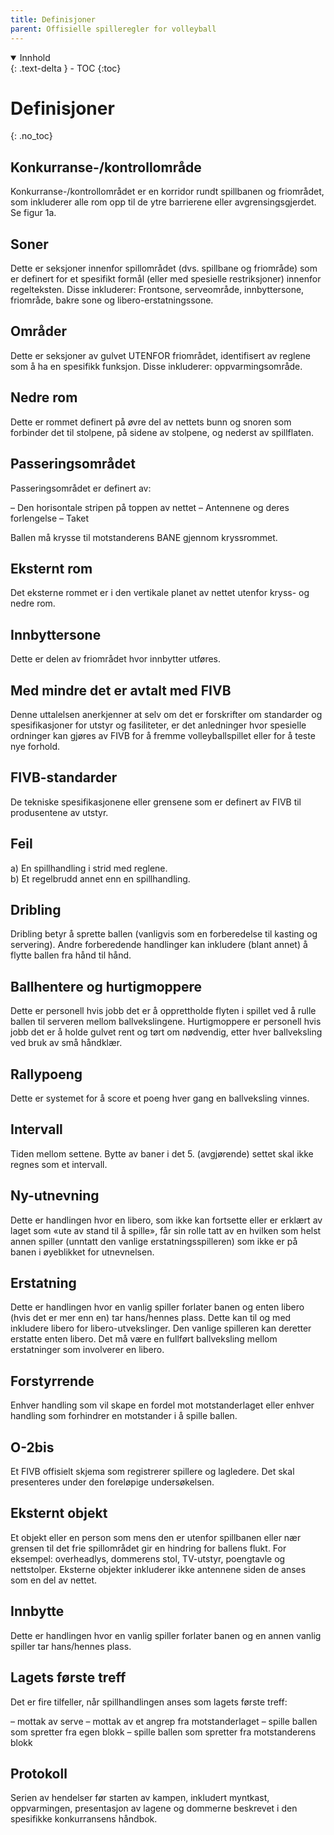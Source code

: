 ```yaml
---
title: Definisjoner
parent: Offisielle spilleregler for volleyball
---
```


<details open markdown="block">
  <summary>
    Innhold
  </summary>
  {: .text-delta }
- TOC
{:toc}
</details>

# Definisjoner
{: .no_toc}

## Konkurranse-/kontrollområde

Konkurranse-/kontrollområdet er en korridor rundt spillbanen og friområdet,
som inkluderer alle rom opp til de ytre barrierene eller avgrensingsgjerdet.
Se figur 1a.

## Soner

Dette er seksjoner innenfor spillområdet (dvs. spillbane og friområde) som er
definert for et spesifikt formål (eller med spesielle restriksjoner) innenfor
regelteksten. Disse inkluderer: Frontsone, serveområde, innbyttersone, 
friområde, bakre sone og libero-erstatningssone.

## Områder

Dette er seksjoner av gulvet UTENFOR friområdet, identifisert av reglene som
å ha en spesifikk funksjon. Disse inkluderer: oppvarmingsområde.

## Nedre rom

Dette er rommet definert på øvre del av nettets bunn og snoren som forbinder
det til stolpene, på sidene av stolpene, og nederst av spillflaten.

## Passeringsområdet

Passeringsområdet er definert av:

– Den horisontale stripen på toppen av nettet
– Antennene og deres forlengelse
– Taket

Ballen må krysse til motstanderens BANE gjennom kryssrommet.

## Eksternt rom

Det eksterne rommet er i den vertikale planet av nettet utenfor kryss- og nedre rom.

## Innbyttersone

Dette er delen av friområdet hvor innbytter utføres.

## Med mindre det er avtalt med FIVB

Denne uttalelsen anerkjenner at selv om det er forskrifter om standarder og
spesifikasjoner for utstyr og fasiliteter, er det anledninger hvor spesielle
ordninger kan gjøres av FIVB for å fremme volleyballspillet eller for å teste
nye forhold.

## FIVB-standarder

De tekniske spesifikasjonene eller grensene som er definert av FIVB til
produsentene av utstyr.

## Feil

a) En spillhandling i strid med reglene.<br>
b) Et regelbrudd annet enn en spillhandling.

## Dribling

Dribling betyr å sprette ballen (vanligvis som en forberedelse til kasting og
servering). Andre forberedende handlinger kan inkludere (blant annet) å flytte
ballen fra hånd til hånd.

## Ballhentere og hurtigmoppere

Dette er personell hvis jobb det er å opprettholde flyten i spillet ved å rulle
ballen til serveren mellom ballvekslingene. Hurtigmoppere er personell hvis jobb
det er å holde gulvet rent og tørt om nødvendig, etter hver ballveksling ved 
bruk av små håndklær.

## Rallypoeng

Dette er systemet for å score et poeng hver gang en ballveksling vinnes.

## Intervall

Tiden mellom settene. Bytte av baner i det 5. (avgjørende) settet skal ikke
regnes som et intervall.

## Ny-utnevning

Dette er handlingen hvor en libero, som ikke kan fortsette eller er erklært
av laget som «ute av stand til å spille», får sin rolle tatt av en hvilken
som helst annen spiller (unntatt den vanlige erstatningsspilleren) som ikke
er på banen i øyeblikket for utnevnelsen.

## Erstatning

Dette er handlingen hvor en vanlig spiller forlater banen og enten libero
(hvis det er mer enn en) tar hans/hennes plass. Dette kan til og med inkludere
libero for libero-utvekslinger. Den vanlige spilleren kan deretter erstatte
enten libero. Det må være en fullført ballveksling mellom erstatninger
som involverer en libero.

## Forstyrrende

Enhver handling som vil skape en fordel mot motstanderlaget eller enhver
handling som forhindrer en motstander i å spille ballen.

## O-2bis

Et FIVB offisielt skjema som registrerer spillere og lagledere. Det skal
presenteres under den foreløpige undersøkelsen.

## Eksternt objekt

Et objekt eller en person som mens den er utenfor spillbanen eller nær
grensen til det frie spillområdet gir en hindring for ballens flukt.
For eksempel: overheadlys, dommerens stol, TV-utstyr, poengtavle og
nettstolper. Eksterne objekter inkluderer ikke antennene siden de anses
som en del av nettet.

## Innbytte

Dette er handlingen hvor en vanlig spiller forlater banen og en annen vanlig
spiller tar hans/hennes plass.

## Lagets første treff

Det er fire tilfeller, når spillhandlingen anses som lagets første treff:

– mottak av serve
– mottak av et angrep fra motstanderlaget
– spille ballen som spretter fra egen blokk
– spille ballen som spretter fra motstanderens blokk

## Protokoll

Serien av hendelser før starten av kampen, inkludert myntkast, oppvarmingen,
presentasjon av lagene og dommerne beskrevet i den spesifikke konkurransens
håndbok.
